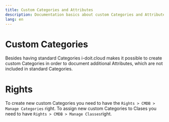 ```yaml
---
title: Custom Categories and Attributes
description: Documentation basics about custom Categories and Attributes
lang: en
---
```


# Custom Categories

Besides having standard Categories i-doit.cloud makes it possible to create custom Categories in order to document additional Attributes, which are not included in standard Categories.

# Rights

To create new custom Categories you need to have the `Rights > CMDB > Manage Categories` right.
To assign new custom Categories to Clases you need to have `Rights > CMDB > Manage Classes`right.
